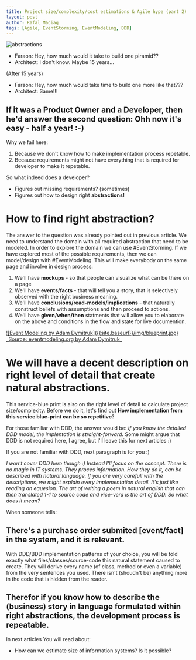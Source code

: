 ```yaml
---
title: Project size/complexity/cost estimations & Agile hype (part 2)
layout: post
author: Rafal Maciag
tags: [Agile, EventStorming, EventModeling, DDD]
---
```

![abstractions]({{site.baseurl}}/img/abstractions.jpg)

- Faraon: Hey, how much would it take to build one piramid??
- Architect: I don't know. Maybe 15 years...

(After 15 years)

- Faraon: Hey, how much would take time to build one more like that???
- Architect: Same!!!

## If it was a Product Owner and a Developer, then he'd answer the second question: Ohh now it's easy - half a year! :-)

Why we fail here:

1. Because we don't know how to make implementation process repetable.
2. Because requirements might not have everything that is required for developer to make it repetable.

So what indeed does a developer?

* Figures out missing requirements? (sometimes)
* Figures out how to design right **abstractions!**

# How to find right abstraction?

The answer to the question was already pointed out in previous article. We need to understand the domain with all required abstraction that need to be modeled. In order to explore the domain we can use #EventStorming. If we have explored most of the possible requirements, then we can model/design with #EventModeling. This will make everybody on the same page and involve in design process:

1. We'll have **mockups** - so that people can visualize what can be there on a page
2. We'll have **events/facts** - that will tell you a story, that is selectively observed with the right business meaning.
3. We'll have **conclusions/read-models/implications** - that naturally construct beliefs with assumptions and then proceed to actions.
4. We'll have **given/when/then** statments that will allow you to elaborate on the above and conditions in the flow and state for live documention.

<a href="{{site.baseurl}}/img/blueprint_large.jpg">
![Event Modeling by Adam Dymitruk]({{site.baseurl}}/img/blueprint.jpg)
_Source: eventmodeling.org by Adam Dymitruk_
</a>

# We will have a decent description on right level of detail that create natural abstractions.

This service-blue print is also on the right level of detail to calculate project size/complexity. Before we do it, let's find out **How implementation from this service blue-print can be so repetitive**?  

For those familiar with DDD, the answer would be: _If you know the detailed DDD model, the implentation is straight-forward._ Some might argue that DDD is not required here, I agree, but I'll leave this for next articles :)

If you are not familiar with DDD, next paragraph is for you :)

_I won't cover DDD here though :) Instead I'll focus on the concept. There is no magic in IT systems. They proces information. How they do it, can be described with natural language. If you are very carefull with the descriptions, we might explain every implementation detail. It's just like reading an equesion. The art of writing a poem in natural english that can then translated 1-1 to source code and vice-vera is the art of DDD. So what does it mean?_

When someone tells:

## There's a purchase order submited [event/fact] in the system, and it is relevant.

With DDD/BDD implementation patterns of your choice, you will be told exactly what files/classes/source-code this natural statement caused to create. They will derive every name (of class, method or even a variable) from the very sentences you used. There isn't (shoudn't be) anything more in the code that is hidden from the reader.

## Therefor if you know how to describe the (business) story in language formulated within right abstractions, the development process is repeatable.

In next articles You will read about:
* How can we estimate size of information systems? Is it possible?